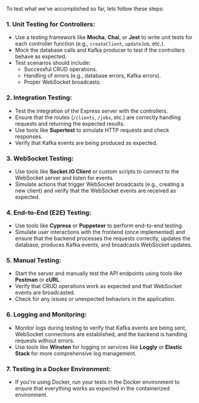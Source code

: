 To test what we've accomplished so far, lets follow these steps:

### 1. **Unit Testing for Controllers:**
   - Use a testing framework like **Mocha**, **Chai**, or **Jest** to write unit tests for each controller function (e.g., `createClient`, `updateJob`, etc.).
   - Mock the database calls and Kafka producer to test if the controllers behave as expected.
   - Test scenarios should include:
     - Successful CRUD operations.
     - Handling of errors (e.g., database errors, Kafka errors).
     - Proper WebSocket broadcasts.

### 2. **Integration Testing:**
   - Test the integration of the Express server with the controllers.
   - Ensure that the routes (`/clients`, `/jobs`, etc.) are correctly handling requests and returning the expected results.
   - Use tools like **Supertest** to simulate HTTP requests and check responses.
   - Verify that Kafka events are being produced as expected.

### 3. **WebSocket Testing:**
   - Use tools like **Socket.IO Client** or custom scripts to connect to the WebSocket server and listen for events.
   - Simulate actions that trigger WebSocket broadcasts (e.g., creating a new client) and verify that the WebSocket events are received as expected.

### 4. **End-to-End (E2E) Testing:**
   - Use tools like **Cypress** or **Puppeteer** to perform end-to-end testing.
   - Simulate user interactions with the frontend (once implemented) and ensure that the backend processes the requests correctly, updates the database, produces Kafka events, and broadcasts WebSocket updates.

### 5. **Manual Testing:**
   - Start the server and manually test the API endpoints using tools like **Postman** or **cURL**.
   - Verify that CRUD operations work as expected and that WebSocket events are broadcasted.
   - Check for any issues or unexpected behaviors in the application.

### 6. **Logging and Monitoring:**
   - Monitor logs during testing to verify that Kafka events are being sent, WebSocket connections are established, and the backend is handling requests without errors.
   - Use tools like **Winston** for logging or services like **Loggly** or **Elastic Stack** for more comprehensive log management.

### 7. **Testing in a Docker Environment:**
   - If you're using Docker, run your tests in the Docker environment to ensure that everything works as expected in the containerized environment.
